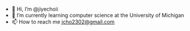 - 👋 Hi, I’m @jiyechoii
- 🌱 I’m currently learning computer science at the University of Michigan
- 📫 How to reach me jcho2302@gmail.com

<!---
jiyechoii/jiyechoii is a ✨ special ✨ repository because its `README.md` (this file) appears on your GitHub profile.
You can click the Preview link to take a look at your changes.
--->
